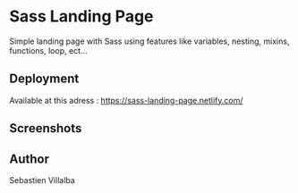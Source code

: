 # Sass Landing Page

Simple landing page with Sass using features like variables, nesting, mixins, functions, loop, ect...

## Deployment

Available at this adress : https://sass-landing-page.netlify.com/

## Screenshots



## Author

Sebastien Villalba

